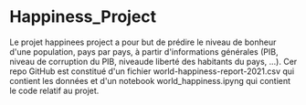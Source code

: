 # Happiness_Project

Le projet happinees project a pour but de prédire le niveau de bonheur d'une population, pays par pays, à partir d'informations générales (PIB, niveau de corruption du PIB, niveaude liberté des habitants du pays, ...). Cer repo GitHub est constitué d'un fichier world-happiness-report-2021.csv qui contient les données et d'un notebook world_happiness.ipyng qui contient le code relatif au projet.
